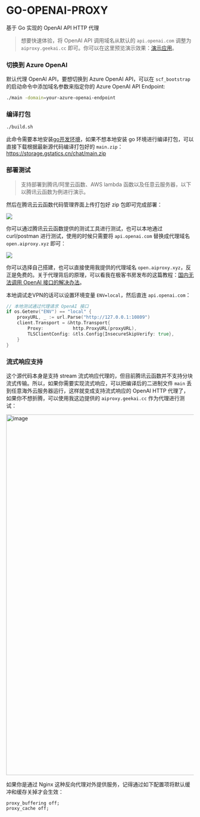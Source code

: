 # GO-OPENAI-PROXY

基于 Go 实现的 OpenAI API HTTP 代理

> 想要快速体验，将 OpenAI API 调用域名从默认的 `api.openai.com` 调整为 `aiproxy.geekai.cc` 即可。你可以在这里预览演示效果：[演示应用](https://geekai.co/dati?invite_code=S564yq)。

### 切换到 Azure OpenAI

默认代理 OpenAI API，要想切换到 Azure OpenAI API，可以在 `scf_bootstrap` 的启动命令中添加域名参数来指定你的 Azure OpenAI API Endpoint:

```bash
./main -domain=your-azure-openai-endpoint
```

### 编译打包

```bash
./build.sh
```

此命令需要本地安装[go开发环境](https://go.dev/)，如果不想本地安装 go 环境进行编译打包，可以直接下载根据最新源代码编译打包好的 `main.zip`：<https://storage.gstatics.cn/chat/main.zip>

### 部署测试

> 支持部署到腾讯/阿里云函数、AWS lambda 函数以及任意云服务器，以下以腾讯云函数为例进行演示。

然后在腾讯云云函数代码管理界面上传打包好 zip 包即可完成部署：

![](https://image.gstatics.cn/2023/03/06/image-20230306171340547.png)

你可以通过腾讯云云函数提供的测试工具进行测试，也可以本地通过 curl/postman 进行测试，使用的时候只需要将 `api.openai.com` 替换成代理域名 `open.aiproxy.xyz` 即可：
 
![](https://geekr.gstatics.cn/wp-content/uploads/2023/03/image-38.png)

你可以选择自己搭建，也可以直接使用我提供的代理域名 `open.aiproxy.xyz`，反正是免费的。关于代理背后的原理，可以看我在极客书房发布的这篇教程：[国内无法调用 OpenAI 接口的解决办法](https://geekr.dev/posts/chatgpt-website-by-laravel-10#toc-5)。

本地调试走VPN的话可以设置环境变量 `ENV=local`，然后直连 `api.openai.com`：

```go
// 本地测试通过代理请求 OpenAI 接口
if os.Getenv("ENV") == "local" {
    proxyURL, _ := url.Parse("http://127.0.0.1:10809")
    client.Transport = &http.Transport{
        Proxy:           http.ProxyURL(proxyURL),
        TLSClientConfig: &tls.Config{InsecureSkipVerify: true},
    }
}
```
### 流式响应支持

这个源代码本身是支持 stream 流式响应代理的，但目前腾讯云函数并不支持分块流式传输。所以，如果你需要实现流式响应，可以把编译后的二进制文件 `main` 丢到任意海外云服务器运行，这样就变成支持流式响应的 OpenAI HTTP 代理了，如果你不想折腾，可以使用我这边提供的 `aiproxy.geekai.cc` 作为代理进行测试：

<img width="965" alt="image" src="https://user-images.githubusercontent.com/114386672/225609817-ca5c106b-22d4-4ae9-b3df-ca2c46d56843.png">

如果你是通过 Nginx 这种反向代理对外提供服务，记得通过如下配置项将默认缓冲和缓存关掉才会生效：

```
proxy_buffering off;
proxy_cache off;
```
